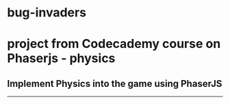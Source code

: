 # bug-invaders
# project from Codecademy course on Phaserjs - physics

## Implement Physics into the game using PhaserJS
---------

